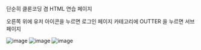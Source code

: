 단순히 클론코딩 겸 HTML 연습 페이지 

오른쪽 위에 유저 아이콘을 누르면 로그인 페이지
카테고리에 OUTTER 을 누르면 서브페이지 

![image](https://github.com/user-attachments/assets/c5a709c7-70ab-48e9-8d82-76b723c5f07e)
![image](https://github.com/user-attachments/assets/1afaa955-337c-46cf-9ff0-d49bbf0ce320)
![image](https://github.com/user-attachments/assets/7cd59f7b-4bf9-44cc-8a39-d5fe59c979d4)


